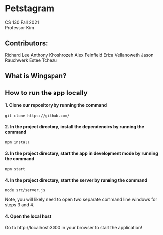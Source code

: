 # Petstagram

CS 130 
Fall 2021  
Professor Kim

## Contributors: 

Richard Lee
Anthony Khoshrozeh
Alex Feinfield
Erica Vellanoweth
Jason Rauchwerk
Estee Tcheau  

## What is Wingspan?


## How to run the app locally

#### 1. Clone our repository by running the command

`git clone https://github.com/`

#### 2. In the project directory, install the dependencies by running the command

`npm install` 

#### 3. In the project directory, start the app in development mode by running the command

`npm start`   

#### 4. In the project directory, start the server by running the command

`node src/server.js`  

Note, you will likely need to open two separate command line windows for steps 3 and 4.

#### 4. Open the local host

Go to http://localhost:3000 in your browser to start the application!
